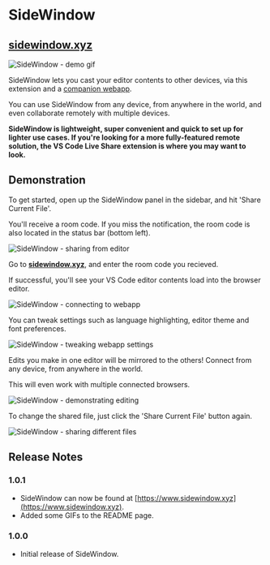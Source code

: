 # SideWindow

## [sidewindow.xyz](https://www.sidewindow.xyz)

![SideWindow - demo gif](images/sw-gif-hq-5.gif)

SideWindow lets you cast your editor contents to other devices, via this extension and a [companion webapp](https://www.sidewindow.xyz).

You can use SideWindow from any device, from anywhere in the world, and even collaborate remotely with multiple devices.

**SideWindow is lightweight, super convenient and quick to set up for lighter use cases.  If you're looking for a more fully-featured remote solution, the VS Code Live Share extension is where you may want to look.**


## Demonstration

To get started, open up the SideWindow panel in the sidebar, and hit 'Share Current File'.

You'll receive a room code. If you miss the notification, the room code is also located in the status bar (bottom left).

![SideWindow - sharing from editor](images/sw-gif-xhq-1.gif)

Go to **[sidewindow.xyz](https://www.sidewindow.xyz)**, and enter the room code you recieved.

If successful, you'll see your VS Code editor contents load into the browser editor.

![SideWindow - connecting to webapp](images/sw-gif-xhq-2.gif)

You can tweak settings such as language highlighting, editor theme and font preferences.

![SideWindow - tweaking webapp settings](images/sw-gif-xhq-3.gif)


Edits you make in one editor will be mirrored to the others! Connect from any device, from anywhere in the world.

This will even work with multiple connected browsers.

![SideWindow - demonstrating editing](images/sw-gif-xhq-5.gif)

To change the shared file, just click the 'Share Current File' button again.

![SideWindow - sharing different files](images/sw-gif-xhq-6.gif)

## Release Notes

### 1.0.1

* SideWindow can now be found at [https://www.sidewindow.xyz](https://www.sidewindow.xyz).
* Added some GIFs to the README page.

### 1.0.0

* Initial release of SideWindow.
